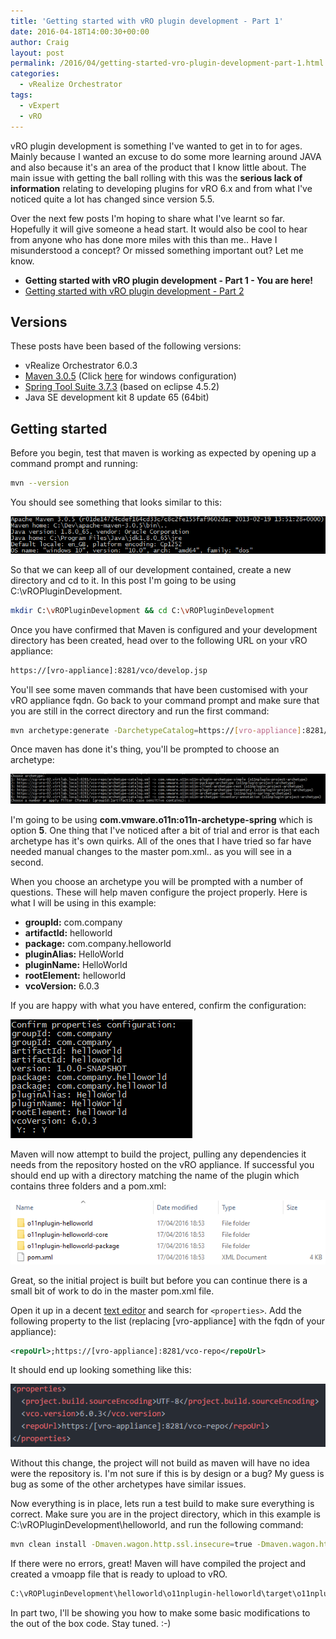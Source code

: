 ```yaml
---
title: 'Getting started with vRO plugin development - Part 1'
date: 2016-04-18T14:00:30+00:00
author: Craig
layout: post
permalink: /2016/04/getting-started-vro-plugin-development-part-1.html
categories:
  - vRealize Orchestrator
tags:
  - vExpert
  - vRO
---
```

vRO plugin development is something I've wanted to get in to for ages. Mainly because I wanted an excuse to do some more learning around JAVA and also because it's an area of the product that I know little about. The main issue with getting the ball rolling with this was the **serious lack of information** relating to developing plugins for vRO 6.x and from what I've noticed quite a lot has changed since version 5.5.

Over the next few posts I'm hoping to share what I've learnt so far. Hopefully it will give someone a head start. It would also be cool to hear from anyone who has done more miles with this than me.. Have I misunderstood a concept? Or missed something important out? Let me know.

* **Getting started with vRO plugin development - Part 1 - You are here!**
* [Getting started with vRO plugin development - Part 2](http://www.helloitscraig.co.uk/2016/04/getting-started-vro-plugin-development-part-2.html)

<!--more-->

## Versions

These posts have been based of the following versions:

* vRealize Orchestrator 6.0.3
* [Maven 3.0.5](https://archive.apache.org/dist/maven/maven-3/3.0.5/binaries/) (Click [here](https://maven.apache.org/guides/getting-started/windows-prerequisites.html) for windows configuration)
* [Spring Tool Suite 3.7.3](http://dist.springsource.com/release/STS/3.7.3.RELEASE/dist/e4.5/spring-tool-suite-3.7.3.RELEASE-e4.5.2-win32-x86_64.zip) (based on eclipse 4.5.2)
* Java SE development kit 8 update 65 (64bit)

## Getting started

Before you begin, test that maven is working as expected by opening up a command prompt and running:

```Bash
mvn --version
```

You should see something that looks similar to this:

![mavenok](/assets/images/mavenok.png)

So that we can keep all of our development contained, create a new directory and cd to it. In this post I'm going to be using C:\vROPluginDevelopment.

```Bash
mkdir C:\vROPluginDevelopment && cd C:\vROPluginDevelopment
```

Once you have confirmed that Maven is configured and your development directory has been created, head over to the following URL on your vRO appliance:

```Bash
https://[vro-appliance]:8281/vco/develop.jsp
```

You'll see some maven commands that have been customised with your vRO appliance fqdn. Go back to your command prompt and make sure that you are still in the correct directory and run the first command:

```Bash
mvn archetype:generate -DarchetypeCatalog=https://[vro-appliance]:8281/vco-repo/archetype-catalog.xml -DrepoUrl=https://[vro-appliance]:8281/vco-repo -Dmaven.repo.remote=https://[vro-appliance]:8281/vco-repo -Dmaven.wagon.http.ssl.insecure=true -Dmaven.wagon.http.ssl.allowall=true
```

Once maven has done it's thing, you'll be prompted to choose an archetype:

![archetype](/assets/images/choose-an-archetype.png)

I'm going to be using **com.vmware.o11n:o11n-archetype-spring** which is option **5**. One thing that I've noticed after a bit of trial and error is that each archetype has it's own quirks. All of the ones that I have tried so far have needed manual changes to the master pom.xml.. as you will see in a second.

When you choose an archetype you will be prompted with a number of questions. These will help maven configure the project properly. Here is what I will be using in this example:

* **groupId:** com.company
* **artifactId:** helloworld
* **package:** com.company.helloworld
* **pluginAlias:** HelloWorld
* **pluginName:** HelloWorld
* **rootElement:** helloworld
* **vcoVersion:** 6.0.3

If you are happy with what you have entered, confirm the configuration:

![confirm](/assets/images/confirm.png)

Maven will now attempt to build the project, pulling any dependencies it needs from the repository hosted on the vRO appliance. If successful you should end up with a directory matching the name of the plugin which contains three folders and a pom.xml:

![initial-build](/assets/images/initial-build.png)

Great, so the initial project is built but before you can continue there is a small bit of work to do in the master pom.xml file.

Open it up in a decent [text editor](https://atom.io/) and search for `<properties>`. Add the following property to the list (replacing [vro-appliance] with the fqdn of your appliance):

```XML
<repoUrl>;https://[vro-appliance]:8281/vco-repo</repoUrl>
```

It should end up looking something like this:

![pom-edited](/assets/images/pom-edited.png)

Without this change, the project will not build as maven will have no idea were the repository is. I'm not sure if this is by design or a bug? My guess is bug as some of the other archetypes have similar issues.

Now everything is in place, lets run a test build to make sure everything is correct. Make sure you are in the project directory, which in this example is C:\vROPluginDevelopment\helloworld, and run the following command:

```Bash
mvn clean install -Dmaven.wagon.http.ssl.insecure=true -Dmaven.wagon.http.ssl.allowall=true
```

If there were no errors, great! Maven will have compiled the project and created a vmoapp file that is ready to upload to vRO.

```Bash
C:\vROPluginDevelopment\helloworld\o11nplugin-helloworld\target\o11nplugin-helloworld-1.0.0-SNAPSHOT.vmoapp
```

In part two, I'll be showing you how to make some basic modifications to the out of the box code. Stay tuned. :-)
